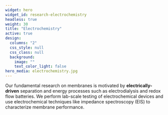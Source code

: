 ```yaml
---
widget: hero
widget_id: research-electrochemistry
headless: true
weight: 30
title: "Electrochemistry"
active: true
design:
  columns: "2"
  css_style: null
  css_class: null
  background:
    image: ""
    text_color_light: false
hero_media: electrochemistry.jpg
---
```

<!-- {{< figure src="icon_echem.png" width="100">}} -->

Our fundamental research on membranes is motivated by **electrically-driven** separation and energy processes such as electrodialysis and redox flow batteries. We perform lab-scale testing of electrochemical devices and use electrochemical techniques like impedance spectroscopy (EIS) to characterize membrane performance.